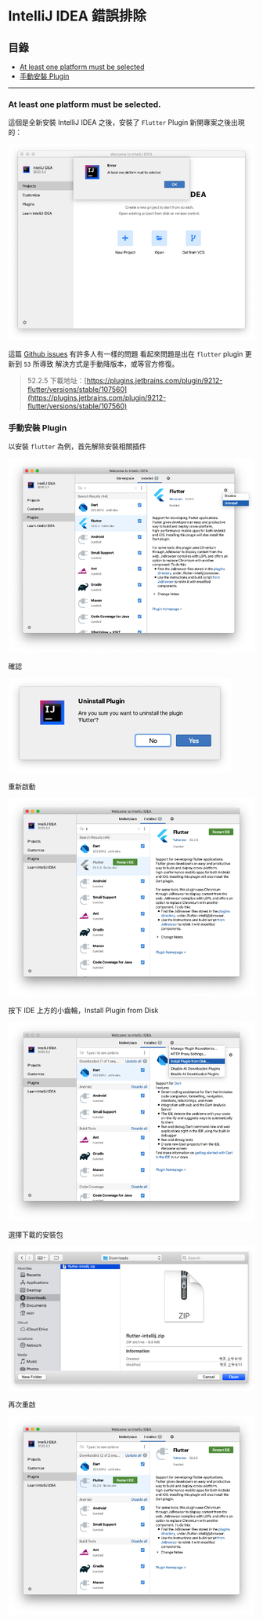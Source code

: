 # IntelliJ IDEA 錯誤排除

## 目錄
- [At least one platform must be selected](#at-least-one-platform-must-be-selected.)
- [手動安裝 Plugin](#手動安裝-plugin)

---

### At least one platform must be selected.
這個是全新安裝 IntelliJ IDEA 之後，安裝了 `Flutter` Plugin 新開專案之後出現的：

![error photo](Upload/Error/IntelliJ_IDEA_flutter_error_at_least_one_platform_must_be_selected.png)

這篇 [Github issues](https://github.com/flutter/flutter-intellij/issues/5230) 有許多人有一樣的問題
看起來問題是出在 `flutter` plugin 更新到 `53` 所導致
解決方式是手動降版本，或等官方修復。
> 52.2.5 下載地址：[https://plugins.jetbrains.com/plugin/9212-flutter/versions/stable/107560](https://plugins.jetbrains.com/plugin/9212-flutter/versions/stable/107560)

### 手動安裝 Plugin
以安裝 `flutter` 為例，首先解除安裝相關插件

![uninstall plugin](Upload/Error/IntelliJ_IDEA_flutter_uninstall.png)

確認

![uninstall checkbox](Upload/Error/IntelliJ_IDEA_flutter_uninstall_checkbox.png)

重新啟動

![restart ide](Upload/Error/IntelliJ_IDEA_flutter_restart_ide.png)

按下 IDE 上方的小齒輪，Install Plugin from Disk

![Install plugin](Upload/Error/IntelliJ_IDEA_flutter_install_plugin_from_disk.png)

選擇下載的安裝包

![Select package](Upload/Error/IntelliJ_IDEA_flutter_select_download_package.png)

再次重啟

![restart ide agagin](Upload/Error/IntelliJ_IDEA_flutter_restart_ide_again.png)
